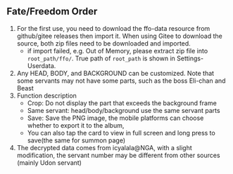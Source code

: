## Fate/Freedom Order

1. For the first use, you need to download the ffo-data resource from github/gitee releases then
   import it. When using Gitee to download the source, both zip files need to be downloaded and
   imported.
   - if import failed, e.g. Out of Memory, please extract zip file into `root_path/ffo/`. True path
     of `root_path` is shown in Settings-Userdata.
2. Any HEAD, BODY, and BACKGROUND can be customized. Note that some servants may not have some
   parts, such as the boss Eli-chan and Beast
3. Function description
    - Crop: Do not display the part that exceeds the background frame
    - Same servant: head/body/background use the same servant parts
    - Save: Save the PNG image, the mobile platforms can choose whether to export it to the album,
    - You can also tap the card to view in full screen and long press to save(the same for summon page)
4. The decrypted data comes from icyalala@NGA, with a slight modification, the servant number may be different from other sources (mainly Udon servant)
